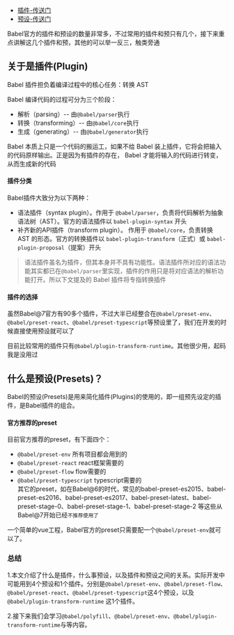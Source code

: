 <!--
 * @Desc: 
 * @FilePath: /tutor-babel/docs/md/plugin-and-presets.md
 * @Author: liujianwei1
 * @Date: 2021-05-16 12:37:08
 * @LastEditors: liujianwei1
 * @Reference Desc: 
-->
- [插件-传送门](https://babeljs.io/docs/en/plugins)
- [预设-传送门](https://babeljs.io/docs/en/presets)

Babel官方的插件和预设的数量非常多，不过常用的插件和预只有几个，接下来重点讲解这几个插件和预，其他的可以举一反三，触类旁通

## 关于是插件(Plugin)
Babel 插件担负着编译过程中的核心任务：转换 AST

Babel 编译代码的过程可分为三个阶段：
- 解析（parsing）-- 由`@babel/parser`执行
- 转换（transforming）-- 由`@babel/core`执行
- 生成（generating）-- 由`@babel/generator`执行  

Babel 本质上只是一个代码的搬运工，如果不给 Babel 装上插件，它将会把输入的代码原样输出。正是因为有插件的存在， Babel 才能将输入的代码进行转变，从而生成新的代码  

#### 插件分类
Babel插件大致分为以下两种：
- 语法插件（syntax plugin）。作用于 `@babel/parser`，负责将代码解析为抽象语法树（AST）。官方的语法插件以 `babel-plugin-syntax` 开头
- 补齐新的API插件（transform plugin）。 作用于 `@babel/core`，负责转换 AST 的形态。官方的转换插件以 `babel-plugin-transform`（正式）或 `babel-plugin-proposal`（提案）开头

> 语法插件虽名为插件，但其本身并不具有功能性。语法插件所对应的语法功能其实都已在`@babel/parser`里实现，插件的作用只是将对应语法的解析功能打开。所以下文提及的 Babel 插件将专指转换插件

#### 插件的选择
虽然Babel@7官方有90多个插件，不过大半已经整合在`@babel/preset-env`、`@babel/preset-react`、`@babel/preset-typescript`等预设里了，我们在开发的时候直接使用预设就可以了

目前比较常用的插件只有`@babel/plugin-transform-runtime`。其他很少用，起码我是没用过

## 什么是预设(Presets)？
Babel的预设(Presets)是用来简化插件(Plugins)的使用的，即一组预先设定的插件，是Babel插件的组合。

#### 官方推荐的preset
目前官方推荐的preset，有下面四个：

- `@babel/preset-env` 所有项目都会用到的
- `@babel/preset-react` react框架需要的
- `@babel/preset-flow` flow需要的
- `@babel/preset-typescript` typescript需要的  
其它的preset，如在Babel@6的时代，常见的babel-preset-es2015、babel-preset-es2016、babel-preset-es2017、babel-preset-latest、babel-preset-stage-0、babel-preset-stage-1、babel-preset-stage-2 等这些从Babel@7开始已经`不推荐使用了`

一个简单的vue工程，Babel官方的preset只需要配一个`@babel/preset-env`就可以了。

### 总结
1.本文介绍了什么是插件，什么事预设，以及插件和预设之间的关系。实际开发中可能用到4个预设和1个插件。分别是`@babel/preset-env`、`@babel/preset-flow`、`@babel/preset-react`、`@babel/preset-typescript`这4个预设，以及 `@babel/plugin-transform-runtime` 这1个插件。

2.接下来我们会学习`@babel/polyfill`、`@babel/preset-env`、`@babel/plugin-transform-runtime`与等内容。


